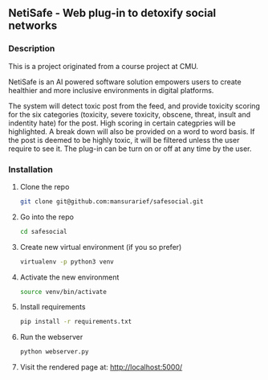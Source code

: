 
NetiSafe - Web plug-in to detoxify social networks
---------------------


### Description

This is a project originated from a course project at CMU. 

NetiSafe is an AI powered software solution empowers users to create healthier and more inclusive environments in digital platforms. 

The system will detect toxic post from the feed, and provide toxicity scoring for the six categories (toxicity, severe toxicity, obscene, threat, insult and indentity hate) for the post. High scoring in certain categpries will be highlighted. A break down will also be provided on a word to word basis. If the post is deemed to be highly toxic, it will be filtered unless the user require to see it. The plug-in can be turn on or off at any time by the user. 


### Installation

1. Clone the repo
   ```sh
   git clone git@github.com:mansurarief/safesocial.git
   ```

2. Go into the repo
   ```sh
   cd safesocial
   ```

3. Create new virtual environment (if you so prefer)
   ```sh
   virtualenv -p python3 venv  
   ```

3. Activate the new environment
   ```sh
   source venv/bin/activate
   ```

3. Install requirements
   ```sh
   pip install -r requirements.txt
   ```

4. Run the webserver
   ```sh
   python webserver.py
   ```
5. Visit the rendered page at: [http://localhost:5000/](http://localhost:5000/)

